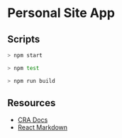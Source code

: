 # Personal Site App

## Scripts

```bash 
> npm start
```

```bash
> npm test
```

```bash
> npm run build
```

## Resources

- [CRA Docs](https://create-react-app.dev/docs/documentation-intro)
- [React Markdown](https://www.newline.co/@dmitryrogozhny/how-to-render-markdown-in-react-with-react-markdown--5d1c3849)
